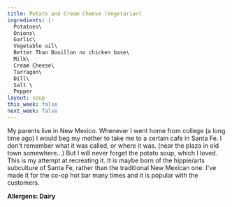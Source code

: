 ```yaml
---
title: Potato and Cream Cheese (Vegetarian)
ingredients: |-
  Potatoes\
  Onions\
  Garlic\
  Vegetable oil\
  Better Than Bouillon no chicken base\
  Milk\
  Cream Cheese\
  Tarragon\
  Dill\
  Salt \
  Pepper
layout: soup
this_week: false
next_week: false
---
```

My parents live in New Mexico. Whenever I went home from college (a long time ago) I would beg my mother to take me to a certain cafe in Santa Fe. I don't remember what it was called, or where it was. (near the plaza in old town somewhere...) But I will never forget the potato soup, which I loved. This is my attempt at recreating it. It is maybe born of the hippie/arts subculture of Santa Fe, rather than the  traditional New Mexican one. I've made it for the co-op hot bar many times and it is popular with the customers.



**Allergens: Dairy**